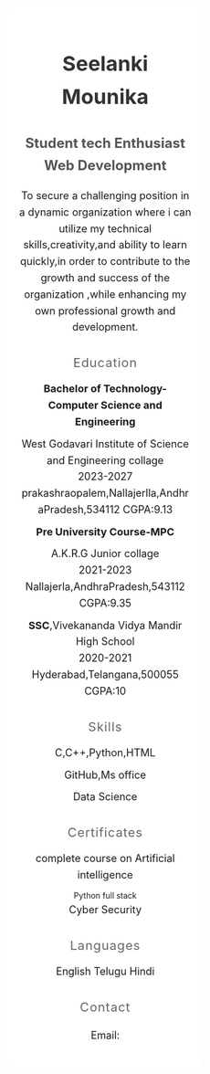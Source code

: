 <DOCTYPE html>
<html lang="en">
<head>
 <meta charset="UTF-8">
 <meta name="viewport"
content="width=device-width,
initial-scale=1.0">
  <title>Seelanki Mounika</title>
<style>
 body{
 /*font-family:Arial,sans-serif,*/
 font-family:'Roboto'sans-serif;
 background-color:#f4f4f4
 color:#333;
 line-height:1.6;
 margin:0;
 display:0;
 justify-content:centre;
 align-items:centre;
 min-height:100vh;
}
  .container{
  width:60%;
  max-width:800px;
  background-color:white;
  padding:20px;
  box-shadow:0 0 10px rgba(0,0,0,0,1);
  border-radius:10px;
  text-align:center;
 }
  .profile-image{
  width:150px;
  height:150px;
  border-radius:50%;
  margin-bottom:20px;
 }
h1{
 font-size:36px;
 margin-bottom:10px;
 color:#333;
}
h2{
 font-size:24px;
 margin-bottom:20px;
 color:#555;
} 
p{
font-size:18px;
margin-bottom:20px;
}
.section-title{
font-size:22px;
margin-top:30px;
margin-bottom:10px;
color:#666;
text-transform:upperccase;
letter-spacing:1px;
}
ul{
 list-style-type:none;
 padding:0;
}
li{
 font-size:18px;
 margin-bottom:10px;
}
.link{
 color:#1a73e8;
 text-decoration:none;
}
</style>
</head>
<body>
 <div class="container">
  <h1>Seelanki Mounika</h1>
  <h2>Student
  tech Enthusiast
  Web Development</h2>
  <p>To secure a challenging position in a dynamic organization where i can utilize my technical skills,creativity,and ability to learn quickly,in order to contribute to the growth and success of the organization ,while enhancing my own professional growth and development.</p>
  <div class="section">
   <div class="section-title">Education</div>
   <ul>
   <li><strong>Bachelor of Technology-Computer Science and Engineering</strong></li>
   <li>West Godavari Institute of Science and Engineering collage<br>
       2023-2027
       prakashraopalem,Nallajerlla,AndhraPradesh,534112
       CGPA:9.13
   </li>
   <li><strong>Pre University Course-MPC</strong></li>
   <li>A.K.R.G Junior collage<br>2021-2023
       Nallajerla,AndhraPradesh,543112
       CGPA:9.35</li>
    <li><strong>SSC</strong>,Vivekananda Vidya Mandir High School<br>
        2020-2021
        Hyderabad,Telangana,500055
        CGPA:10</li>
   </ul>
   </div>
   <div class="section">
    <div class="section-title">Skills</div>
    <ul>
      <li>C,C++,Python,HTML</li>
      <li>GitHub,Ms office</li>
    <li> Data Science</li>
    </ul>
   </div>
   <div class="section">
    <div class="section-title">Certificates
    </div>
    <ul>
      <li>
        complete course on Artificial intelligence
      </li>
      <il>Python full stack</il>
      <li>Cyber Security</li>
    </ul>
   </div>
   <div class="section">
   <div class="section-title">Languages</div>
     <ul>
      <li>English
      Telugu
      Hindi</li>
     </ul>
   </div>
  <div class="section">
   <div class="section-title">Contact</div>
   <p>Email:<a href="seelankimounika@gmail.com"class="link>seelankimounika@gmail.com</a></p>
   <p>Phone:+91 8019863769</p>
   </div>
   </div>
</body>
</html>
